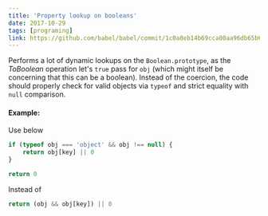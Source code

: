 ```yaml
---
title: 'Property lookup on booleans'
date: 2017-10-29
tags: [programing]
link: https://github.com/babel/babel/commit/1c0a8eb14b69cca00aa96db65b69d0848013c680
---
```


Performs a lot of dynamic lookups on the `Boolean.prototype`, as the _ToBoolean_ operation let's `true` pass for `obj` (which might itself be concerning that this can be a boolean). Instead of the coercion, the code should properly check for valid objects via `typeof` and strict equality with `null` comparison.
<!-- more -->

#### Example:

Use below

```js
if (typeof obj === 'object' && obj !== null) {
    return obj[key] || 0
}

return 0
```

Instead of

```js
return (obj && obj[key]) || 0
```
